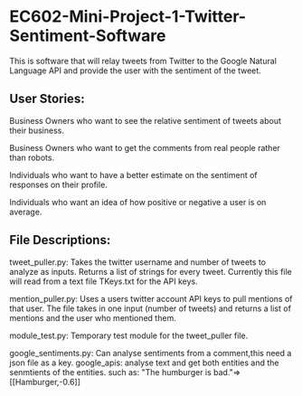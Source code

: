 # EC602-Mini-Project-1-Twitter-Sentiment-Software
This is software that will relay tweets from Twitter to the Google Natural Language API and provide the user with the sentiment of the tweet.

## User Stories:
Business Owners who want to see the relative sentiment of tweets about their business.

Business Owners who want to get the comments from real people rather than robots.

Individuals who want to have a better estimate on the sentiment of responses on their profile. 

Individuals who want an idea of how positive or negative a user is on average. 



## File Descriptions:

tweet_puller.py: Takes the twitter username and number of tweets to analyze as inputs. Returns a list of strings for every tweet. Currently this file will read from a text file TKeys.txt for the API keys. 

mention_puller.py: Uses a users twitter account API keys to pull mentions of that user. The file takes in one input (number of tweets) and returns a list of mentions and the user who mentioned them. 

module_test.py: Temporary test module for the tweet_puller file. 

google_sentiments.py: Can analyse sentiments from a comment,this need a json file as a key.
google_apis: analyse text and get both entities and the senmtients of the entities.
        such as: "The humburger is bad."=> [[Hamburger,-0.6]]

